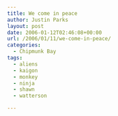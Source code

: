 ```yaml
---
title: We come in peace
author: Justin Parks
layout: post
date: 2006-01-12T02:46:08+00:00
url: /2006/01/11/we-come-in-peace/
categories:
  - Chipmunk Bay
tags:
  - aliens
  - kaigon
  - monkey
  - ninja
  - shawn
  - watterson

---
```

